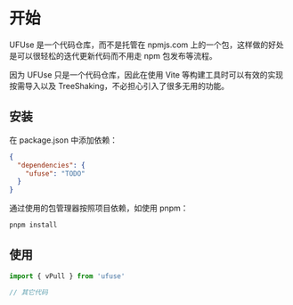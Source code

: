 # 开始

UFUse 是一个代码仓库，而不是托管在 npmjs.com 上的一个包，这样做的好处是可以很轻松的迭代更新代码而不用走 npm 包发布等流程。

因为 UFUse 只是一个代码仓库，因此在使用 Vite 等构建工具时可以有效的实现按需导入以及 TreeShaking，不必担心引入了很多无用的功能。

## 安装

在 package.json 中添加依赖：

```json
{
  "dependencies": {
    "ufuse": "TODO"
  }
}
```

通过使用的包管理器按照项目依赖，如使用 pnpm：

```bash
pnpm install
```

## 使用

```ts
import { vPull } from 'ufuse'

// 其它代码
```

